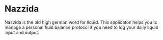 # Nazzida
Nazzida is the old high german word for liquid. This applicaton helps you to manage a personal fluid balance protocol if you need to log your daily liquid input and output.
